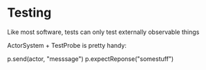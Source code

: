 # Testing

Like most software, tests can only test externally observable things

ActorSystem + TestProbe is pretty handy:

p.send(actor, "messsage")
p.expectReponse("somestuff")


